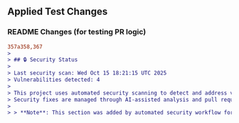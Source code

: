 ## Applied Test Changes

### README Changes (for testing PR logic)
```diff
357a358,367
> 
> ## 🔒 Security Status
> 
> Last security scan: Wed Oct 15 18:21:15 UTC 2025
> Vulnerabilities detected: 4
> 
> This project uses automated security scanning to detect and address vulnerabilities.
> Security fixes are managed through AI-assisted analysis and pull requests.
> 
> > **Note**: This section was added by automated security workflow for testing PR logic.
```
